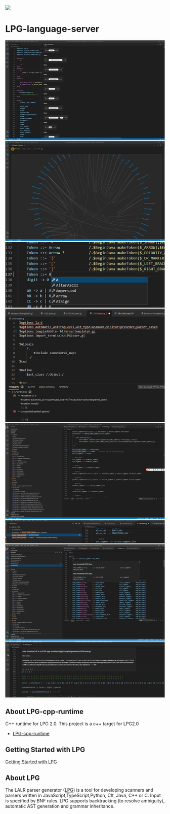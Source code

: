 [![](https://vsmarketplacebadge.apphb.com/version-short/kuafuwang.lpg-vscode.svg)](https://marketplace.visualstudio.com/items?itemName=kuafuwang.lpg-vscode)


# LPG-language-server

![avatar](doc/img/railroad.png)
![avatar](doc/img/call_graph.png)
![avatar](doc/img/completion.png)
![avatar](doc/img/dianosic.png)
![avatar](doc/img/outline.png)
![avatar](doc/img/refenrence.png)
![avatar](doc/img/hover.png)
![avatar](doc/img/follow_first_set.png)

## About LPG-cpp-runtime
C++ runtime for LPG 2.0. This project is a c++ target for LPG2.0
* [LPG-cpp-runtime](https://github.com/A-LPG/LPG-cpp-runtime)

## Getting Started with LPG

[Getting Started with LPG]( https://github.com/A-LPG/LPG2/tree/main/lpg-generator-templates-2.1.00/docs )


## About LPG
The LALR parser generator ([LPG]( https://github.com/A-LPG/LPG2 )) is a tool for developing scanners and parsers written in JavaScript,TypeScript,Python, C#, Java, C++ or C. Input is specified by BNF rules. LPG supports backtracking (to resolve ambiguity), automatic AST generation and grammar inheritance.
